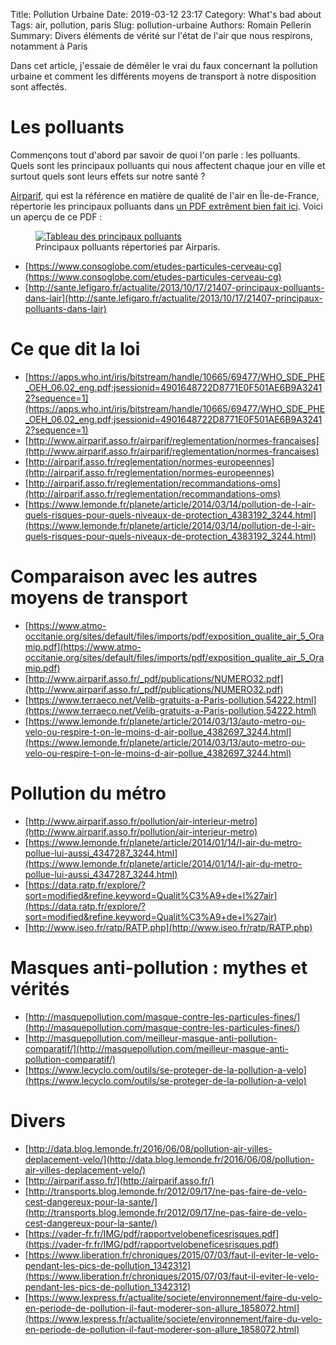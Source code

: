 Title: Pollution Urbaine
Date: 2019-03-12 23:17
Category: What's bad about
Tags: air, pollution, paris
Slug: pollution-urbaine
Authors: Romain Pellerin
Summary: Divers éléments de vérité sur l'état de l'air que nous respirons, notamment à Paris

Dans cet article, j'essaie de démêler le vrai du faux concernant la pollution urbaine et comment les différents moyens de transport à notre disposition sont affectés.

# Les polluants

Commençons tout d'abord par savoir de quoi l'on parle : les polluants. Quels sont les principaux polluants qui nous affectent chaque jour en ville et surtout quels sont leurs effets sur notre santé ?

[Airparif](https://www.airparif.asso.fr/), qui est la référence en matière de qualité de l'air en Île-de-France, répertorie les principaux polluants dans [un PDF extrêment bien fait ici](https://www.airparif.asso.fr/_pdf/tableau-polluants-origine-impacts.pdf). Voici un aperçu de ce PDF :

<figure class="center">
    <a href="https://www.airparif.asso.fr/_pdf/tableau-polluants-origine-impacts.pdf" target="_blank"><img src="{filename}/images/pollution-urbaine/tableau-polluants-origine-impacts.png" alt="Tableau des principaux polluants" /></a>
    <figcaption>Principaux polluants répertorieś par Airparis.</figcaption>
</figure>

- [https://www.consoglobe.com/etudes-particules-cerveau-cg](https://www.consoglobe.com/etudes-particules-cerveau-cg)
- [http://sante.lefigaro.fr/actualite/2013/10/17/21407-principaux-polluants-dans-lair](http://sante.lefigaro.fr/actualite/2013/10/17/21407-principaux-polluants-dans-lair)


# Ce que dit la loi

- [https://apps.who.int/iris/bitstream/handle/10665/69477/WHO_SDE_PHE_OEH_06.02_eng.pdf;jsessionid=4901648722D8771E0F501AE6B9A32412?sequence=1](https://apps.who.int/iris/bitstream/handle/10665/69477/WHO_SDE_PHE_OEH_06.02_eng.pdf;jsessionid=4901648722D8771E0F501AE6B9A32412?sequence=1)
- [http://www.airparif.asso.fr/airparif/reglementation/normes-francaises](http://www.airparif.asso.fr/airparif/reglementation/normes-francaises)
- [http://airparif.asso.fr/reglementation/normes-europeennes](http://airparif.asso.fr/reglementation/normes-europeennes)
- [http://airparif.asso.fr/reglementation/recommandations-oms](http://airparif.asso.fr/reglementation/recommandations-oms)
- [https://www.lemonde.fr/planete/article/2014/03/14/pollution-de-l-air-quels-risques-pour-quels-niveaux-de-protection_4383192_3244.html](https://www.lemonde.fr/planete/article/2014/03/14/pollution-de-l-air-quels-risques-pour-quels-niveaux-de-protection_4383192_3244.html)


# Comparaison avec les autres moyens de transport

- [https://www.atmo-occitanie.org/sites/default/files/imports/pdf/exposition_qualite_air_5_Oramip.pdf](https://www.atmo-occitanie.org/sites/default/files/imports/pdf/exposition_qualite_air_5_Oramip.pdf)
- [http://www.airparif.asso.fr/_pdf/publications/NUMERO32.pdf](http://www.airparif.asso.fr/_pdf/publications/NUMERO32.pdf)
- [https://www.terraeco.net/Velib-gratuits-a-Paris-pollution,54222.html](https://www.terraeco.net/Velib-gratuits-a-Paris-pollution,54222.html)
- [https://www.lemonde.fr/planete/article/2014/03/13/auto-metro-ou-velo-ou-respire-t-on-le-moins-d-air-pollue_4382697_3244.html](https://www.lemonde.fr/planete/article/2014/03/13/auto-metro-ou-velo-ou-respire-t-on-le-moins-d-air-pollue_4382697_3244.html)


# Pollution du métro

- [http://www.airparif.asso.fr/pollution/air-interieur-metro](http://www.airparif.asso.fr/pollution/air-interieur-metro)
- [https://www.lemonde.fr/planete/article/2014/01/14/l-air-du-metro-pollue-lui-aussi_4347287_3244.html](https://www.lemonde.fr/planete/article/2014/01/14/l-air-du-metro-pollue-lui-aussi_4347287_3244.html)
- [https://data.ratp.fr/explore/?sort=modified&refine.keyword=Qualit%C3%A9+de+l%27air](https://data.ratp.fr/explore/?sort=modified&refine.keyword=Qualit%C3%A9+de+l%27air)
- [http://www.iseo.fr/ratp/RATP.php](http://www.iseo.fr/ratp/RATP.php)


# Masques anti-pollution : mythes et vérités

- [http://masquepollution.com/masque-contre-les-particules-fines/](http://masquepollution.com/masque-contre-les-particules-fines/)
- [http://masquepollution.com/meilleur-masque-anti-pollution-comparatif/](http://masquepollution.com/meilleur-masque-anti-pollution-comparatif/)
- [https://www.lecyclo.com/outils/se-proteger-de-la-pollution-a-velo](https://www.lecyclo.com/outils/se-proteger-de-la-pollution-a-velo)

# Divers

- [http://data.blog.lemonde.fr/2016/06/08/pollution-air-villes-deplacement-velo/](http://data.blog.lemonde.fr/2016/06/08/pollution-air-villes-deplacement-velo/)
- [http://airparif.asso.fr/](http://airparif.asso.fr/)
- [http://transports.blog.lemonde.fr/2012/09/17/ne-pas-faire-de-velo-cest-dangereux-pour-la-sante/](http://transports.blog.lemonde.fr/2012/09/17/ne-pas-faire-de-velo-cest-dangereux-pour-la-sante/)
- [https://vader-fr.fr/IMG/pdf/rapportvelobeneficesrisques.pdf](https://vader-fr.fr/IMG/pdf/rapportvelobeneficesrisques.pdf)
- [https://www.liberation.fr/chroniques/2015/07/03/faut-il-eviter-le-velo-pendant-les-pics-de-pollution_1342312](https://www.liberation.fr/chroniques/2015/07/03/faut-il-eviter-le-velo-pendant-les-pics-de-pollution_1342312)
- [https://www.lexpress.fr/actualite/societe/environnement/faire-du-velo-en-periode-de-pollution-il-faut-moderer-son-allure_1858072.html](https://www.lexpress.fr/actualite/societe/environnement/faire-du-velo-en-periode-de-pollution-il-faut-moderer-son-allure_1858072.html)
